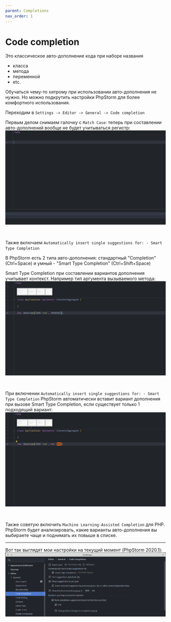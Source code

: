 ```yaml
---
parent: Completions
nav_order: 1
---
```


# Code completion
Это классическое авто-дополнение кода при наборе названия
- класса
- метода
- переменной
- etc.

Обучаться чему-то хитрому при использовании авто-дополнения не нужно. Но можно подкрутить настройки PhpStorm для более комфортного использования.

Переходим в `Settings -> Editor -> General -> Code completion`

Первым делом снимаем галочку с `Match Case`: теперь при составлении авто-дополнений вообще не будет учитываться регистр:
![Case insensitivity example](assets/CaseInsensitive.gif)

<br/>

Также включаем `Automatically insert single suggestions for: - Smart Type Completion`

В PhpStorm есть 2 типа авто-дополнения: стандартный "Completion" (Ctrl+Space) и умный - "Smart Type Completion" (Ctrl+Shift+Space)

Smart Type Completion при составлении вариантов дополнения учитывает контекст. Например тип аргумента вызываемого метода:  
![Smart Type Completion example](assets/SmartTypeCompletion.gif)

<br/>


При включении `Automatically insert single suggestions for: - Smart Type Completion` PhpStorm автоматически вставит вариант дополнения при вызове Smart Type Completion, если существует только 1 подходящий вариант: 
![Smart Type Completion Insert example](assets/SmartTypeCompletionInsert.gif)

<br/>


Также советую включить `Machine Learning-Assisted Completion` для PHP. PhpStorm будет анализировать, какие варианты авто-дополнения вы выбираете чаще и поднимать их повыше в списке.

---

Вот так выглядят мои настройки на текущий момент (PhpStorm 2020.1):
![Screenshot of my settings](assets/CodeCompletionSettings.png)
